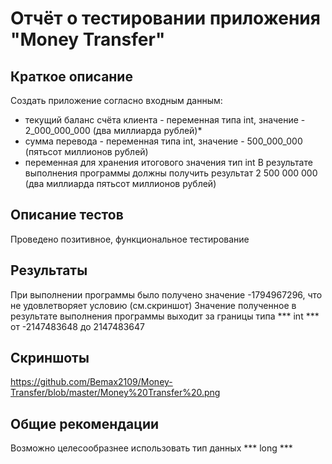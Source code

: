 # Отчёт о тестировании приложения "Money Transfer"
## Краткое описание
Создать приложение согласно входным данным:

- текущий баланс счёта клиента - переменная типа int, значение - 2_000_000_000 (два миллиарда рублей)*
- сумма перевода - переменная типа int, значение - 500_000_000 (пятьсот миллионов рублей)
- переменная для хранения итогового значения  тип int
В результате выполнения программы должны получить результат 2 500 000 000 (два миллиарда пятьсот миллионов рублей)
## Описание тестов
Проведено позитивное, функциональное тестирование
## Результаты
При выполнении программы было получено значение -1794967296, что не удовлетворяет условию (см.скриншот)
Значение полученное в результате выполнения программы выходит за границы типа *** int *** от -2147483648 до 2147483647
## Скриншоты
https://github.com/Bemax2109/Money-Transfer/blob/master/Money%20Transfer%20.png
## Общие рекомендации
Возможно целесообразнее использовать тип данных *** long ***
